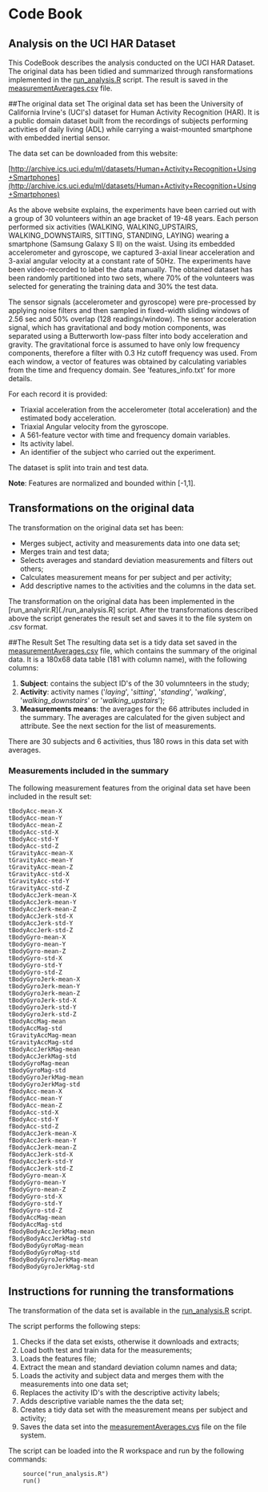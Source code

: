 Code Book
=========
Analysis on the UCI HAR Dataset
-------------------------------

This CodeBook describes the analysis conducted on the UCI HAR Dataset. The original data has been tidied and summarized through ransformations implemented in the [run_analysis.R]() script. The result is saved in the [measurementAverages.csv]() file. 

##The original data set
The original data set has been the University of California Irvine's (UCI's) dataset for Human Activity Recognition (HAR). It is a public domain dataset built from the recordings of subjects performing activities of daily living (ADL) while carrying a waist-mounted smartphone with embedded inertial sensor.

The data set can be downloaded from this website:  

[http://archive.ics.uci.edu/ml/datasets/Human+Activity+Recognition+Using+Smartphones](http://archive.ics.uci.edu/ml/datasets/Human+Activity+Recognition+Using+Smartphones)

As the above website explains, the experiments have been carried out with a group of 30 volunteers within an age bracket of 19-48 years. Each person performed six activities (WALKING, WALKING_UPSTAIRS, WALKING_DOWNSTAIRS, SITTING, STANDING, LAYING) wearing a smartphone (Samsung Galaxy S II) on the waist. Using its embedded accelerometer and gyroscope, we captured 3-axial linear acceleration and 3-axial angular velocity at a constant rate of 50Hz. The experiments have been video-recorded to label the data manually. The obtained dataset has been randomly partitioned into two sets, where 70% of the volunteers was selected for generating the training data and 30% the test data. 

The sensor signals (accelerometer and gyroscope) were pre-processed by applying noise filters and then sampled in fixed-width sliding windows of 2.56 sec and 50% overlap (128 readings/window). The sensor acceleration signal, which has gravitational and body motion components, was separated using a Butterworth low-pass filter into body acceleration and gravity. The gravitational force is assumed to have only low frequency components, therefore a filter with 0.3 Hz cutoff frequency was used. From each window, a vector of features was obtained by calculating variables from the time and frequency domain. See 'features_info.txt' for more details.

For each record it is provided:

* Triaxial acceleration from the accelerometer (total acceleration) and the estimated body acceleration.
* Triaxial Angular velocity from the gyroscope. 
* A 561-feature vector with time and frequency domain variables. 
* Its activity label. 
* An identifier of the subject who carried out the experiment.

The dataset is split into train and test data. 
 
**Note**:
Features are normalized and bounded within [-1,1].

## Transformations on the original data
The transformation on the original data set has been:

* Merges subject, activity and measurements data into one data set;
* Merges train and test data;
* Selects averages and standard deviation measurements and filters out others;
* Calculates measurement means for per subject and per activity;
* Add descriptive names to the activities and the columns in the data set.

The transformation on the original data has been implemented in the [run_analyrir.R](./run_analysis.R] script. After the transformations described above the script generates the result set and saves it to the file system on .csv format.

##The Result Set
The resulting data set is a tidy data set saved in the [measurementAverages.csv](./measurementAverages.csv) file, which contains the summary of the original data. It is a 180x68 data table (181 with column name), with the following columns:

1. **Subject**: contains the subject ID's of the 30 volumnteers in the study;
2. **Activity**: activity names ('*laying*', '*sitting*', '*standing*', '*walking*', '*walking_downstairs*' or '*walking_upstairs*');
3. **Measurements means**: the averages for the 66 attributes included in the summary. The averages are calculated for the given subject and attribute. See the next section for the list of measurements.

There are 30 subjects and 6 activities, thus 180 rows in this data set with averages.

### Measurements included in the summary
The following measurement features from the original data set have been included in the result set:

```
tBodyAcc-mean-X
tBodyAcc-mean-Y
tBodyAcc-mean-Z
tBodyAcc-std-X
tBodyAcc-std-Y
tBodyAcc-std-Z
tGravityAcc-mean-X
tGravityAcc-mean-Y
tGravityAcc-mean-Z
tGravityAcc-std-X
tGravityAcc-std-Y
tGravityAcc-std-Z
tBodyAccJerk-mean-X
tBodyAccJerk-mean-Y
tBodyAccJerk-mean-Z
tBodyAccJerk-std-X
tBodyAccJerk-std-Y
tBodyAccJerk-std-Z
tBodyGyro-mean-X
tBodyGyro-mean-Y
tBodyGyro-mean-Z
tBodyGyro-std-X
tBodyGyro-std-Y
tBodyGyro-std-Z
tBodyGyroJerk-mean-X
tBodyGyroJerk-mean-Y
tBodyGyroJerk-mean-Z
tBodyGyroJerk-std-X
tBodyGyroJerk-std-Y
tBodyGyroJerk-std-Z
tBodyAccMag-mean
tBodyAccMag-std
tGravityAccMag-mean
tGravityAccMag-std
tBodyAccJerkMag-mean
tBodyAccJerkMag-std
tBodyGyroMag-mean
tBodyGyroMag-std
tBodyGyroJerkMag-mean
tBodyGyroJerkMag-std
fBodyAcc-mean-X
fBodyAcc-mean-Y
fBodyAcc-mean-Z
fBodyAcc-std-X
fBodyAcc-std-Y
fBodyAcc-std-Z
fBodyAccJerk-mean-X
fBodyAccJerk-mean-Y
fBodyAccJerk-mean-Z
fBodyAccJerk-std-X
fBodyAccJerk-std-Y
fBodyAccJerk-std-Z
fBodyGyro-mean-X
fBodyGyro-mean-Y
fBodyGyro-mean-Z
fBodyGyro-std-X
fBodyGyro-std-Y
fBodyGyro-std-Z
fBodyAccMag-mean
fBodyAccMag-std
fBodyBodyAccJerkMag-mean
fBodyBodyAccJerkMag-std
fBodyBodyGyroMag-mean
fBodyBodyGyroMag-std
fBodyBodyGyroJerkMag-mean
fBodyBodyGyroJerkMag-std
```
 
## Instructions for running the transformations
The transformation of the data set is available in the [run_analysis.R](./run_analysis.R) script. 

The script performs the following steps:

1. Checks if the data set exists, otherwise it downloads and extracts;
3. Load both test and train data for the measurements;
4. Loads the features file;
5. Extract the mean and standard deviation column names and data;
6. Loads the activity and subject data and merges them with the measurements into one data set;
7. Replaces the activity ID's with the descriptive activity labels;
8. Adds descriptive variable names the the data set;
10. Creates a tidy data set with the measurement means per subject and activity;
11. Saves the data set into the [measurementAverages.cvs](./measurementAverages.csv) file on the file system.

The script can be loaded into the R workspace and run by the following commands:

```` 
    source("run_analysis.R")
    run()
````
